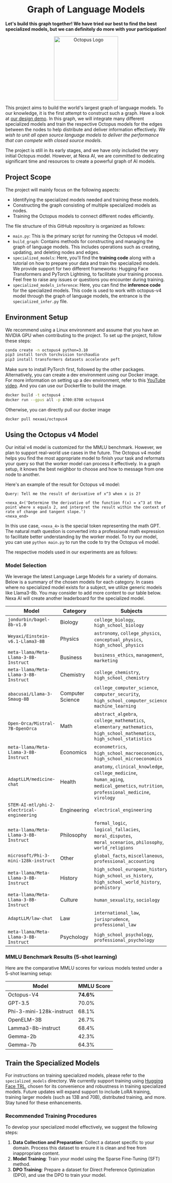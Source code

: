 <!---
Copyright 2024 The Nexa AI Team. All rights reserved.

Licensed under the Octopus V4 License;
you may not use this file except in compliance with the License.
You may obtain a copy of the License at

    https://www.nexa4ai.com/use-policy

Unless required by applicable law or agreed to in writing, software
distributed under the License is distributed on an "AS IS" BASIS,
WITHOUT WARRANTIES OR CONDITIONS OF ANY KIND, either express or implied.
See the License for the specific language governing permissions and
limitations under the License.
-->

<h1 align="center">Graph of Language Models</h1>

**Let's build this graph together! We have tried our best to find the best specialized models, but we can definitely do more with your participation!**

<p align="center">
 <img src="https://storage.googleapis.com/octopus_graph/Octopus4.png" alt="Octopus Logo" width="200">
</p>

This project aims to build the world's largest graph of language models. To our knowledge, it is the first attempt to construct such a graph. Have a look at [our design demo](https://graph.nexa4ai.com/). In this graph, we will integrate many different specialized models and train the respective Octopus models for the edges between the nodes to help distribute and deliver information effectively. *We wish to unit all open source language models to deliver the performance that can compete with closed source models*.

The project is still in its early stages, and we have only included the very initial Octopus model. However, at Nexa AI, we are committed to dedicating significant time and resources to create a powerful graph of AI models.

## Project Scope

The project will mainly focus on the following aspects:

- Identifying the specialized models needed and training these models.
- Constructing the graph consisting of multiple specialized models as nodes.
- Training the Octopus models to connect different nodes efficiently.

The file structure of this GitHub repository is organized as follows:
- `main.py`: This is the primary script for running the Octopus v4 model.
- `build_graph`: Contains methods for constructing and managing the graph of language models. This includes operations such as creating, updating, and deleting nodes and edges.
- `specialized_models`: Here, you'll find the **training code** along with a tutorial on how to prepare your data and train the specialized models. We provide support for two different frameworks: Hugging Face Transformers and PyTorch Lightning, to facilitate your training process. Feel free to raise any issues or questions you encounter during training.
- `specialized_models_inference`: Here, you can find the **inference code** for the specialized models. This code is used to work with octopus-v4 model through the graph of language models, the entrance is the `specialized_infer.py` file.


## Environment Setup

We recommend using a Linux environment and assume that you have an NVIDIA GPU when contributing to the project. To set up the project, follow these steps:

```bash
conda create -n octopus4 python=3.10
pip3 install torch torchvision torchaudio
pip3 install transformers datasets accelerate peft
```

Make sure to install PyTorch first, followed by the other packages. Alternatively, you can create a dev environment using our Docker image. For more information on setting up a dev environment, refer to this [YouTube video](https://www.youtube.com/watch?v=0H2miBK_gAk). And you can use our Dockerfile to build the image.
```bash
docker build -t octopus4 .
docker run --gpus all -p 8700:8700 octopus4
```
Otherwise, you can directly pull our docker image
```
docker pull nexaai/octopus4
```

## Using the Octopus v4 Model
Our initial v4 model is customized for the MMLU benchmark. However, we plan to support real-world use cases in the future. The Octopus v4 model helps you find the most appropriate model to finish your task and reformats your query so that the worker model can process it effectively. In a graph setup, it knows the best neighbor to choose and how to message from one node to another.

Here's an example of the result for Octopus v4 model:
```text
Query: Tell me the result of derivative of x^3 when x is 2?

<nexa_4>('Determine the derivative of the function f(x) = x^3 at the point where x equals 2, and interpret the result within the context of rate of change and tangent slope.')
<nexa_end>
```

In this use case, `<nexa_4>` is the special token representing the math GPT. The natural math question is converted into a professional math expression to facilitate better understanding by the worker model. To try our model, you can use `python main.py` to run the code to try the Octopus v4 model. 

The respective models used in our experiments are as follows:

###  Model Selection
We leverage the latest Language Large Models for a variety of domains. Below is a summary of the chosen models for each category. In cases where no specialized model exists for a subject, we utilize generic models like Llama3-8b. You may consider to add more content to our table below. Nexa AI will create another leaderboard for the specialized model. 


| **Model**                               | **Category**       | **Subjects**                                                                                                                                                      |
|-----------------------------------------|--------------------|-------------------------------------------------------------------------------------------------------------------------------------------------------------------|
| `jondurbin/bagel-8b-v1.0`               | Biology            | `college_biology`, `high_school_biology`                                                                                                                          |
| `Weyaxi/Einstein-v6.1-Llama3-8B`        | Physics            | `astronomy`, `college_physics`, `conceptual_physics`, `high_school_physics`                                                                                       |
| `meta-llama/Meta-Llama-3-8B-Instruct`   | Business           | `business_ethics`, `management`, `marketing`                                                                                                                      |
| `meta-llama/Meta-Llama-3-8B-Instruct`   | Chemistry          | `college_chemistry`, `high_school_chemistry`                                                                                                                      |
| `abacusai/Llama-3-Smaug-8B`             | Computer Science   | `college_computer_science`, `computer_security`, `high_school_computer_science`, `machine_learning`                                                               |
| `Open-Orca/Mistral-7B-OpenOrca`         | Math               | `abstract_algebra`, `college_mathematics`, `elementary_mathematics`, `high_school_mathematics`, `high_school_statistics`                                          |
| `meta-llama/Meta-Llama-3-8B-Instruct`   | Economics          | `econometrics`, `high_school_macroeconomics`, `high_school_microeconomics`                                                                                       |
| `AdaptLLM/medicine-chat`                | Health             | `anatomy`, `clinical_knowledge`, `college_medicine`, `human_aging`, `medical_genetics`, `nutrition`, `professional_medicine`, `virology`                          |
| `STEM-AI-mtl/phi-2-electrical-engineering` | Engineering     | `electrical_engineering`                                                                                                                                         |
| `meta-llama/Meta-Llama-3-8B-Instruct`   | Philosophy         | `formal_logic`, `logical_fallacies`, `moral_disputes`, `moral_scenarios`, `philosophy`, `world_religions`                                                        |
| `microsoft/Phi-3-mini-128k-instruct`    | Other              | `global_facts`, `miscellaneous`, `professional_accounting`                                                                                                       |
| `meta-llama/Meta-Llama-3-8B-Instruct`   | History            | `high_school_european_history`, `high_school_us_history`, `high_school_world_history`, `prehistory`                                                              |
| `meta-llama/Meta-Llama-3-8B-Instruct`   | Culture            | `human_sexuality`, `sociology`                                                                                                                                   |
| `AdaptLLM/law-chat`                     | Law                | `international_law`, `jurisprudence`, `professional_law`                                                                                                         |
| `meta-llama/Meta-Llama-3-8B-Instruct`   | Psychology         | `high_school_psychology`, `professional_psychology`                                                                                                              |

### MMLU Benchmark Results (5-shot learning)
Here are the comparative MMLU scores for various models tested under a 5-shot learning setup:

| **Model**                         | **MMLU Score** |
|-----------------------------------|----------------|
| Octopus-V4                        | **74.6%**      |
| GPT-3.5                           | 70.0%          |
| Phi-3-mini-128k-instruct          | 68.1%          |
| OpenELM-3B                        | 26.7%          |
| Lamma3-8b-instruct                | 68.4%          |
| Gemma-2b                          | 42.3%          |
| Gemma-7b                          | 64.3%          |



## Train the Specialized Models
For instructions on training specialized models, please refer to the `specialized_models` directory. We currently support training using [Hugging Face TRL](https://huggingface.co/docs/trl/index), chosen for its convenience and robustness in training specialized models. Future updates will expand support to include LoRA training, training larger models (such as 13B and 70B), distributed training, and more. Stay tuned for these enhancements.

### Recommended Training Procedures
To develop your specialized model effectively, we suggest the following steps:
1. **Data Collection and Preparation**: Collect a dataset specific to your domain. Process this dataset to ensure it is clean and free from inappropriate content.
2. **Model Training**: Train your model using the Sparse Fine-Tuning (SFT) method.
3. **DPO Training**: Prepare a dataset for Direct Preference Optimization (DPO), and use the DPO to train your model.